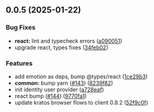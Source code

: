 

## 0.0.5 (2025-01-22)


### Bug Fixes


* **react:** lint and typecheck errors ([a090051](https://github.com/atls/reactjs/commit/a090051d1007e171df8066e85f15fcf8fd44c4ed))
* upgrade react, types fixes ([34feb02](https://github.com/atls/reactjs/commit/34feb027a2e2d7e5741509fd1ff846755d217b97))

### Features


* add emotion as deps, bump @types/react ([1ce29b3](https://github.com/atls/reactjs/commit/1ce29b384640d9be0550d9c6f4dc07083821137a))
* **common:** bump yarn ([#143](https://github.com/atls/reactjs/issues/143)) ([8239f82](https://github.com/atls/reactjs/commit/8239f82f1c85d872a99613d3693babc761703b05))
* init identity user provider ([a728eaf](https://github.com/atls/reactjs/commit/a728eafdc9a866e5fce87b73a4adbb6dd9981017))
* react bump ([#144](https://github.com/atls/reactjs/issues/144)) ([9770fa1](https://github.com/atls/reactjs/commit/9770fa10451b647ed48e226270da68228714d174))
* update kratos browser flows to client 0.8.2 ([52f9c0f](https://github.com/atls/reactjs/commit/52f9c0fa129cd7d4567ab826c754483a6ddd6817))



